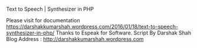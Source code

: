 Text to Speech | Synthesizer in PHP

Please visit for documentation https://darshakkumarshah.wordpress.com/2016/01/18/text-to-speech-synthesizer-in-php/ Thanks to Espeak for Software. Script By Darshak Shah Blog Address : http://darshakkumarshah.wordpress.com
